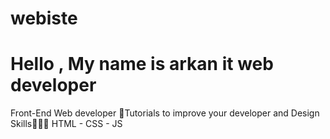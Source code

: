 # webiste
# Hello , My name is arkan it web developer
Front-End Web developer 🏅Tutorials to improve your developer and Design Skills🧑🏻‍💻 HTML - CSS - JS 
